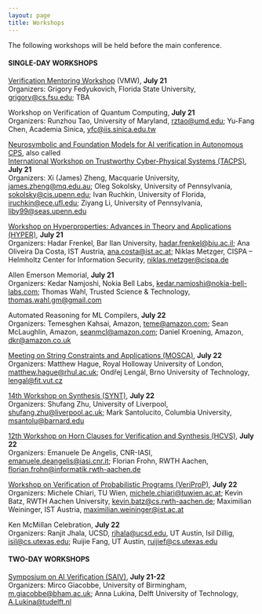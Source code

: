 ```yaml
---
layout: page
title: Workshops
---
```

The following workshops will be held before the main conference.

#### SINGLE-DAY WORKSHOPS
[Verification Mentoring Workshop](https://conferences.i-cav.org/2025/mentoring/) (VMW), **July 21** <br>
Organizers: Grigory Fedyukovich, Florida State University, <grigory@cs.fsu.edu>; TBA <br>

Workshop on Verification of Quantum Computing, **July 21** <br>
Organizers: Runzhou Tao, University of Maryland, <rztao@umd.edu>; Yu-Fang Chen, Academia Sinica, <yfc@iis.sinica.edu.tw> <br>

[Neurosymbolic and Foundation Models for AI verification in Autonomous CPS](https://www.tacps.org/), also called <br>
[International Workshop on Trustworthy Cyber-Physical Systems (TACPS)](https://www.tacps.org/), **July 21** <br>
Organizers: Xi (James) Zheng, Macquarie University, <james.zheng@mq.edu.au>; Oleg Sokolsky, University of Pennsylvania, <sokolsky@cis.upenn.edu>; Ivan Ruchkin, University of Florida, <iruchkin@ece.ufl.edu>; Ziyang Li, University of Pennsylvania, <liby99@seas.upenn.edu> <br>

[Workshop on Hyperproperties: Advances in Theory and Applications (HYPER)](https://hyperworkshop25.cispa.io/), **July 21** <br>
Organizers: Hadar Frenkel, Bar Ilan University, <hadar.frenkel@biu.ac.il>; Ana Oliveira Da Costa, IST Austria, <ana.costa@ist.ac.at>; Niklas Metzger, CISPA – Helmholtz Center for Information Security, <niklas.metzger@cispa.de> <br>

Allen Emerson Memorial, **July 21** <br>
Organizers: Kedar Namjoshi, Nokia Bell Labs, <kedar.namjoshi@nokia-bell-labs.com>; Thomas Wahl, Trusted Science & Technology, <thomas.wahl.gm@gmail.com> <br>

Automated Reasoning for ML Compilers, **July 22** <br>
Organizers: Temesghen Kahsai, Amazon, <teme@amazon.com>; Sean McLaughlin, Amazon, <seanmcl@amazon.com>; Daniel Kroening, Amazon, <dkr@amazon.co.uk> <br>

[Meeting on String Constraints and Applications (MOSCA)](https://mosca2025.github.io/), **July 22** <br>
Organizers: Matthew Hague, Royal Holloway University of London, <matthew.hague@rhul.ac.uk>; Ondřej Lengál, Brno University of Technology, <lengal@fit.vut.cz> <br>

[14th Workshop on Synthesis (SYNT)](https://synt2025.github.io/), **July 22** <br>
Organizers: Shufang Zhu, University of Liverpool, <shufang.zhu@liverpool.ac.uk>; Mark Santolucito, Columbia University, <msantolu@barnard.edu> <br>

[12th Workshop on Horn Clauses for Verification and Synthesis (HCVS)](https://www.sci.unich.it/hcvs25/), **July 22** <br>
Organizers: Emanuele De Angelis, CNR-IASI, <emanuele.deangelis@iasi.cnr.it>; Florian Frohn, RWTH Aachen, <florian.frohn@informatik.rwth-aachen.de> <br>

[Workshop on Verification of Probabilistic Programs (VeriProP)](https://veriprop.github.io/2025/), **July 22** <br>
Organizers: Michele Chiari, TU Wien, <michele.chiari@tuwien.ac.at>; Kevin Batz, RWTH Aachen University, <kevin.batz@cs.rwth-aachen.de>; Maximilian Weininger, IST Austria, <maximilian.weininger@ist.ac.at> <br>

Ken McMillan Celebration, **July 22** <br>
Organizers: Ranjit Jhala, UCSD, <rjhala@ucsd.edu>, UT Austin, Isil Dillig, <isil@cs.utexas.edu>; Ruijie Fang, UT Austin, <ruijief@cs.utexas.edu>

#### TWO-DAY WORKSHOPS
[Symposium on AI Verification (SAIV)](https://www.aiverification.org/2025/), **July 21-22** <br>
Organizers: Mirco Giacobbe, University of Birmingham, <m.giacobbe@bham.ac.uk>; Anna Lukina, Delft University of Technology, <A.Lukina@tudelft.nl>